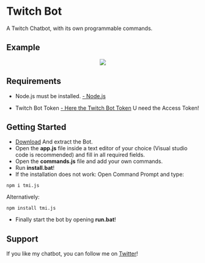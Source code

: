 # Twitch Bot
A Twitch Chatbot, with its own programmable commands.

## Example
<p align="center">
    <img src="https://cdn.discordapp.com/attachments/1098652196649844818/1261406210511343646/msedge_vYA2NM2VNH.png?ex=6692d794&is=66918614&hm=0ad3cf5011553b4c98d58e1dbac285adc2e173edc1d5c73e607a62682cd0826f&">
</p>

## Requirements
- Node.js must be installed.
<a href="https://nodejs.org/en/">- Node.js</a>

- Twitch Bot Token 
<a href="https://twitchtokengenerator.com/">- Here the Twitch Bot Token</a>
U need the Access Token!

## Getting Started
- [Download](https://github.com/LaylaLeaks/twitch-bot) And extract the Bot.
- Open the **app.js** file inside a text editor of your choice (Visual studio code is recommended) and fill in all required fields.
- Open the **commands.js** file and add your own commands.
- Run **install.bat**!
- If the installation does not work:
Open Command Prompt and type:
~~~
npm i tmi.js
~~~
Alternatively:
~~~
npm install tmi.js
~~~

- Finally start the bot by opening **run.bat**!

## Support
If you like my chatbot, you can follow me on [Twitter](https://twitter.com/intent/follow?screen_name=Layla_Leaks)!
